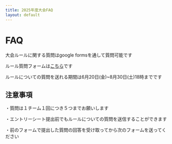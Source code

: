 ```yaml
---
title: 2025年度大会FAQ
layout: default
---
```

# FAQ
大会ルールに関する質問はgoogle formsを通して質問可能です

ルール質問フォームは[こちら](https://docs.google.com/forms/d/e/1FAIpQLSeQJVJu4eE5eeOpyugKCJEiLvIh7SOekzADzNPYinpYQtwCMw/viewform?usp=header)です

ルールについての質問を送れる期間は6月20日(金)~8月30日(土)18時までです

## 注意事項
・質問は１チーム１回につき５つまでお願いします

・エントリーシート提出前でもルールについての質問を送信することができます

・前のフォームで提出した質問の回答を受け取ってから次のフォームを送ってください
